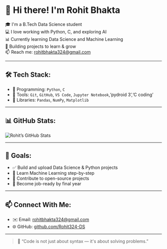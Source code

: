 # 👋 Hi there! I'm Rohit Bhakta

🎓 I'm a B.Tech Data Science student  
💻 I love working with Python, C, and exploring AI  
📊 Currently learning Data Science and Machine Learning  
🌱 Building projects to learn & grow  
📫 Reach me: rohitbhakta324@gmail.com  

---

## 🛠️ Tech Stack:

- 🔹 Programming: `Python`, `C`
- 🔹 Tools: `Git`, `GitHub`, `VS Code`, `Jupyter Notebook`,‘pydroid 3’,‘C coding’
- 🔹 Libraries: `Pandas`, `NumPy`, `Matplotlib`

---

## 📊 GitHub Stats:

![Rohit’s GitHub Stats](https://github-readme-stats.vercel.app/api?username=Rohit324-DS&show_icons=true&theme=radical)

---

## 🚀 Goals:

- ✅ Build and upload Data Science & Python projects
- 📘 Learn Machine Learning step-by-step
- 🔗 Contribute to open-source projects
- 🎯 Become job-ready by final year

---

## 📫 Connect With Me:

- ✉️ Email: rohitbhakta324@gmail.com  
- 🌐 GitHub: [github.com/Rohit324-DS](https://github.com/Rohit324-DS)

---

> 🧠 “Code is not just about syntax — it's about solving problems.”
